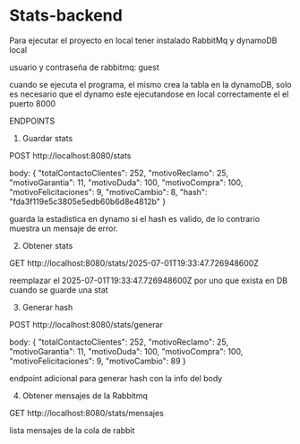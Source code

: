 # Stats-backend

Para ejecutar el proyecto en local tener instalado RabbitMq y dynamoDB local

usuario y contraseña de rabbitmq: guest

cuando se ejecuta el programa, el mismo crea la tabla en la dynamoDB, solo es necesario
que el dynamo este ejecutandose en local correctamente el el puerto 8000

ENDPOINTS

1. Guardar stats

POST http://localhost:8080/stats

body: 
{
"totalContactoClientes": 252,
"motivoReclamo": 25,
"motivoGarantia": 11,
"motivoDuda": 100,
"motivoCompra": 100,
"motivoFelicitaciones": 9,
"motivoCambio": 8,
"hash": "fda3f119e5c3805e5edb60b6d8e4812b"
}

guarda la estadistica en dynamo si el hash es valido, de lo contrario muestra un mensaje de error.

2. Obtener stats

GET http://localhost:8080/stats/2025-07-01T19:33:47.726948600Z

reemplazar el 2025-07-01T19:33:47.726948600Z por uno que exista en DB cuando se guarde una stat

3. Generar hash

POST http://localhost:8080/stats/generar

body:
{
"totalContactoClientes": 252,
"motivoReclamo": 25,
"motivoGarantia": 11,
"motivoDuda": 100,
"motivoCompra": 100,
"motivoFelicitaciones": 9,
"motivoCambio": 89
}

endpoint  adicional para generar hash con la info del body


4. Obtener mensajes de la Rabbitmq

GET http://localhost:8080/stats/mensajes

lista mensajes de la cola de rabbit
